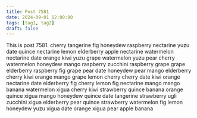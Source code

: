 ```yaml
---
title: Post 7581
date: 2024-09-01 12:00:00
tags: [tag1, tag2]
draft: false
---
```

This is post 7581.
cherry
tangerine
fig
honeydew
raspberry
nectarine
yuzu
date
quince
nectarine
lemon
elderberry
apple
nectarine
watermelon
nectarine
date
orange
kiwi
yuzu
grape
watermelon
yuzu
pear
cherry
watermelon
honeydew
mango
raspberry
zucchini
raspberry
grape
grape
elderberry
raspberry
fig
grape
pear
date
honeydew
pear
mango
elderberry
cherry
kiwi
orange
mango
grape
lemon
cherry
cherry
date
kiwi
orange
nectarine
date
elderberry
fig
cherry
lemon
fig
nectarine
mango
mango
banana
watermelon
xigua
cherry
kiwi
strawberry
quince
banana
orange
quince
xigua
mango
honeydew
quince
date
tangerine
strawberry
ugli
zucchini
xigua
elderberry
pear
quince
strawberry
watermelon
fig
lemon
honeydew
yuzu
xigua
date
orange
xigua
pear
apple
banana

